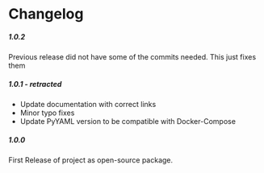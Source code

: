 Changelog
=========

##### 1.0.2

Previous release did not have some of the commits needed.
This just fixes them


##### 1.0.1 - retracted

- Update documentation with correct links
- Minor typo fixes
- Update PyYAML version to be compatible with Docker-Compose


##### 1.0.0

First Release of project as open-source package.
